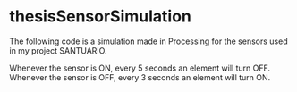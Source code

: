 # thesisSensorSimulation
The following code is a simulation made in Processing for the sensors used in my project SANTUARIO.

Whenever the sensor is ON, every 5 seconds an element will turn OFF. 
Whenever the sensor is OFF, every 3 seconds an element will turn ON.
